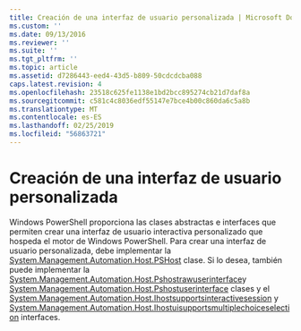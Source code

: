 ```yaml
---
title: Creación de una interfaz de usuario personalizada | Microsoft Docs
ms.custom: ''
ms.date: 09/13/2016
ms.reviewer: ''
ms.suite: ''
ms.tgt_pltfrm: ''
ms.topic: article
ms.assetid: d7286443-eed4-43d5-b809-50cdcdcba088
caps.latest.revision: 4
ms.openlocfilehash: 23518c625fe1138e1bd2bcc895274cb21d7daf8a
ms.sourcegitcommit: c581c4c8036edf55147e7bce4b00c860da6c5a8b
ms.translationtype: MT
ms.contentlocale: es-ES
ms.lasthandoff: 02/25/2019
ms.locfileid: "56863721"
---
```

# <a name="creating-a-custom-user-interface"></a>Creación de una interfaz de usuario personalizada

Windows PowerShell proporciona las clases abstractas e interfaces que permiten crear una interfaz de usuario interactiva personalizado que hospeda el motor de Windows PowerShell. Para crear una interfaz de usuario personalizada, debe implementar la [System.Management.Automation.Host.PSHost](/dotnet/api/System.Management.Automation.Host.PSHost) clase. Si lo desea, también puede implementar la [System.Management.Automation.Host.Pshostrawuserinterface](/dotnet/api/System.Management.Automation.Host.PSHostRawUserInterface)y [System.Management.Automation.Host.Pshostuserinterface](/dotnet/api/System.Management.Automation.Host.PSHostUserInterface) clases y el [System.Management.Automation.Host.Ihostsupportsinteractivesession](/dotnet/api/System.Management.Automation.Host.IHostSupportsInteractiveSession) y [System.Management.Automation.Host.Ihostuisupportsmultiplechoiceselection](/dotnet/api/System.Management.Automation.Host.IHostUISupportsMultipleChoiceSelection) interfaces.
